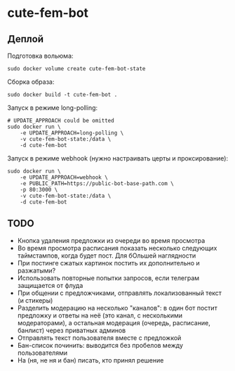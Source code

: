 # cute-fem-bot

## Деплой

Подготовка вольюма:

```shell
sudo docker volume create cute-fem-bot-state
```

Сборка образа:

```shell
sudo docker build -t cute-fem-bot .
```

Запуск в режиме long-polling:

```shell
# UPDATE_APPROACH could be omitted
sudo docker run \
    -e UPDATE_APPROACH=long-polling \
    -v cute-fem-bot-state:/data \
    -d cute-fem-bot
```

Запуск в режиме webhook (нужно настраивать церты и проксирование):

```shell
sudo docker run \
    -e UPDATE_APPROACH=webhook \
    -e PUBLIC_PATH=https://public-bot-base-path.com \
    -p 80:3000 \
    -v cute-fem-bot-state:/data \
    -d cute-fem-bot
```

## TODO

- Кнопка удаления предложки из очереди во время просмотра
- Во время просмотра расписания показать несколько следующих таймстампов, когда будет пост. Для бОльшей наглядности
- При постинге сжатых картинок постить их дополнительно и разжатыми?
- Использовать повторные попытки запросов, если телеграм защищается от флуда
- При общении с предложчиками, отправлять локализованный текст (и стикеры)
- Разделить модерацию на несколько "каналов": в один бот постит предложку и ответы на неё (это канал, с несколькими модераторами), а остальная модерация (очередь, расписание, банлист) через приватных админов
- Отправлять текст пользователя вместе с предложкой
- Бан-список починить: выводится без пробелов между пользователями
- На (ня, не ня и бан) писать, кто принял решение
